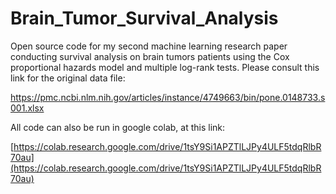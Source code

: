 # Brain_Tumor_Survival_Analysis
Open source code for my second machine learning research paper conducting survival analysis on brain tumors patients using the Cox proportional hazards model and multiple log-rank tests. Please consult this link for the original data file:

https://pmc.ncbi.nlm.nih.gov/articles/instance/4749663/bin/pone.0148733.s001.xlsx

All code can also be run in google colab, at this link:

[https://colab.research.google.com/drive/1tsY9Si1APZTlLJPy4ULF5tdqRlbR70au](https://colab.research.google.com/drive/1tsY9Si1APZTlLJPy4ULF5tdqRlbR70au)
